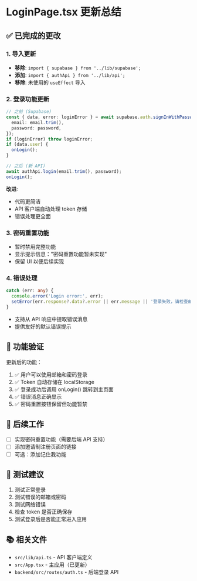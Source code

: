 # LoginPage.tsx 更新总结

## ✅ 已完成的更改

### 1. 导入更新
- **移除**: `import { supabase } from '../lib/supabase';`
- **添加**: `import { authApi } from '../lib/api';`
- **移除**: 未使用的 `useEffect` 导入

### 2. 登录功能更新
```typescript
// 之前 (Supabase)
const { data, error: loginError } = await supabase.auth.signInWithPassword({
  email: email.trim(),
  password: password,
});
if (loginError) throw loginError;
if (data.user) {
  onLogin();
}

// 之后 (新 API)
await authApi.login(email.trim(), password);
onLogin();
```

**改进**:
- 代码更简洁
- API 客户端自动处理 token 存储
- 错误处理更全面

### 3. 密码重置功能
- 暂时禁用完整功能
- 显示提示信息："密码重置功能暂未实现"
- 保留 UI 以便后续实现

### 4. 错误处理
```typescript
catch (err: any) {
  console.error('Login error:', err);
  setError(err.response?.data?.error || err.message || '登录失败，请检查邮箱和密码');
}
```
- 支持从 API 响应中提取错误消息
- 提供友好的默认错误提示

## 🎯 功能验证

更新后的功能：
1. ✅ 用户可以使用邮箱和密码登录
2. ✅ Token 自动存储在 localStorage
3. ✅ 登录成功后调用 onLogin() 跳转到主页面
4. ✅ 错误消息正确显示
5. ✅ 密码重置按钮保留但功能暂禁

## 📝 后续工作

- [ ] 实现密码重置功能（需要后端 API 支持）
- [ ] 添加邀请制注册页面的链接
- [ ] 可选：添加记住我功能

## 🧪 测试建议

1. 测试正常登录
2. 测试错误的邮箱或密码
3. 测试网络错误
4. 检查 token 是否正确保存
5. 测试登录后是否能正常进入应用

## 📚 相关文件

- `src/lib/api.ts` - API 客户端定义
- `src/App.tsx` - 主应用（已更新）
- `backend/src/routes/auth.ts` - 后端登录 API




